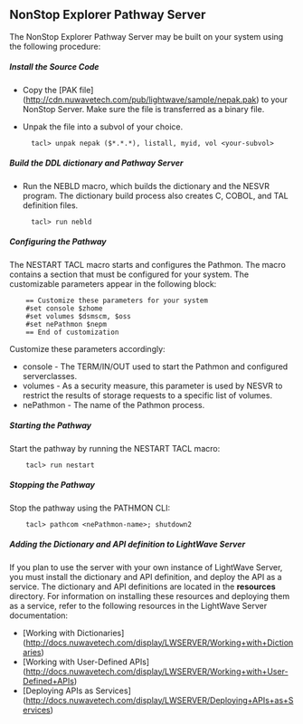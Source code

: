 NonStop Explorer Pathway Server
---

The NonStop Explorer Pathway Server may be built on your system using the following procedure:

##### Install the Source Code

* Copy the [PAK file] (http://cdn.nuwavetech.com/pub/lightwave/sample/nepak.pak) to your NonStop Server. Make sure the file is transferred
as a binary file.
* Unpak the file into a subvol of your choice.

        tacl> unpak nepak ($*.*.*), listall, myid, vol <your-subvol>

##### Build the DDL dictionary and Pathway Server

* Run the NEBLD macro, which builds the dictionary and the NESVR program. The dictionary build
process also creates C, COBOL, and TAL definition files.

        tacl> run nebld

##### Configuring the Pathway

The NESTART TACL macro starts and configures the Pathmon. The macro contains a section that
must be configured for your system. The customizable parameters appear in the following block:

        == Customize these parameters for your system
        #set console $zhome
        #set volumes $dsmscm, $oss
        #set nePathmon $nepm
        == End of customization

Customize these parameters accordingly:

* console - The TERM/IN/OUT used to start the Pathmon and configured serverclasses.
* volumes - As a security measure, this parameter is used by NESVR to restrict the results
of storage requests to a specific list of volumes.
* nePathmon - The name of the Pathmon process.

##### Starting the Pathway

Start the pathway by running the NESTART TACL macro:

        tacl> run nestart

##### Stopping the Pathway

Stop the pathway using the PATHMON CLI:

        tacl> pathcom <nePathmon-name>; shutdown2

##### Adding the Dictionary and API definition to LightWave Server

If you plan to use the server with your own instance of LightWave Server, you must install the
dictionary and API definition, and deploy the API as a service. The dictionary and API definitions
are located in the **resources** directory. For information on installing these resources and
deploying them as a service, refer to the following resources in the LightWave Server documentation:

* [Working with Dictionaries] (http://docs.nuwavetech.com/display/LWSERVER/Working+with+Dictionaries)
* [Working with User-Defined APIs] (http://docs.nuwavetech.com/display/LWSERVER/Working+with+User-Defined+APIs)
* [Deploying APIs as Services] (http://docs.nuwavetech.com/display/LWSERVER/Deploying+APIs+as+Services)


